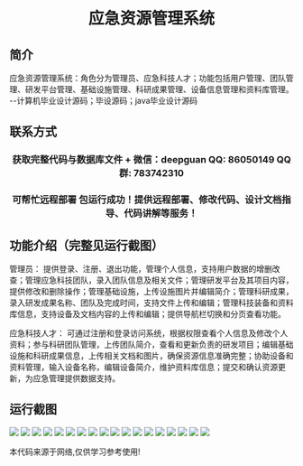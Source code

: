 <p><h1 align="center">应急资源管理系统</h1></p>

## 简介
应急资源管理系统：角色分为管理员、应急科技人才；功能包括用户管理、团队管理、研发平台管理、基础设施管理、科研成果管理、设备信息管理和资料库管理。    --计算机毕业设计源码；毕设源码；java毕业设计源码


## 联系方式
<p><h3 align="center">获取完整代码与数据库文件 + 微信：deepguan QQ: 86050149 QQ群: 783742310</h3></p>
<p><h3 align="center">可帮忙远程部署 包运行成功！提供远程部署、修改代码、设计文档指导、代码讲解等服务！</h3></p>

## 功能介绍（完整见运行截图）
管理员： 提供登录、注册、退出功能，管理个人信息，支持用户数据的增删改查；管理应急科技团队，录入团队信息及相关文件；管理研发平台及其项目内容，提供修改和删除操作；管理基础设施，上传设施图片并编辑简介；管理科研成果，录入研发成果名称、团队及完成时间，支持文件上传和编辑；管理科技装备和资料库信息，支持设备及文档内容的上传和编辑；提供导航栏切换和分页查看功能。

应急科技人才： 可通过注册和登录访问系统，根据权限查看个人信息及修改个人资料；参与科研团队管理，上传团队简介，查看和更新负责的研发项目；编辑基础设施和科研成果信息，上传相关文档和图片，确保资源信息准确完整；协助设备和资料管理，输入设备名称，编辑设备简介，维护资料库信息；提交和确认资源更新，为应急管理提供数据支持。


## 运行截图
![](img/001.jpg)
![](img/002.jpg)
![](img/003.jpg)
![](img/004.jpg)
![](img/005.jpg)
![](img/006.jpg)
![](img/007.jpg)
![](img/008.jpg)
![](img/009.jpg)
![](img/010.jpg)
![](img/011.jpg)
![](img/012.jpg)
![](img/013.jpg)
![](img/014.jpg)
![](img/015.jpg)
![](img/016.jpg)
![](img/017.jpg)
![](img/018.jpg)

<p>本代码来源于网络,仅供学习参考使用!</p>
